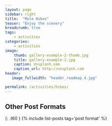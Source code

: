 ```yaml
---
layout: page
sidebar: right
title:  "Mule Hikes"
teaser: "Enjoy the scenery"
breadcrumb: true
tags:
    - activities
categories:
    - activities
image:
    thumb: gallery-example-2-thumb.jpg
    title: gallery-example-2.jpg
    caption: Unsplash.com
    caption_url: http://unsplash.com
header:
   image_fullwidth: "header_roadmap_4.jpg"

permalink: /activities/hikes/
---
```



## Other Post Formats
{: .t60 }
{% include list-posts tag='post format' %}
